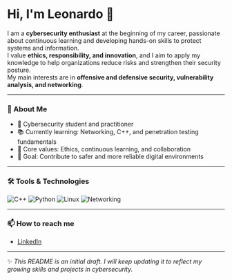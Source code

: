 # Hi, I'm Leonardo 👋

I am a **cybersecurity enthusiast** at the beginning of my career, passionate about continuous learning and developing hands-on skills to protect systems and information.  
I value **ethics, responsibility, and innovation**, and I aim to apply my knowledge to help organizations reduce risks and strengthen their security posture.  
My main interests are in **offensive and defensive security, vulnerability analysis, and networking**.

---

### 🚀 About Me
- 🔐 Cybersecurity student and practitioner  
- 📚 Currently learning: Networking, C++, and penetration testing fundamentals  
- 🌱 Core values: Ethics, continuous learning, and collaboration  
- 🎯 Goal: Contribute to safer and more reliable digital environments  

---

### 🛠️ Tools & Technologies
![C++](https://img.shields.io/badge/C++-00599C?style=for-the-badge&logo=cplusplus&logoColor=white)
![Python](https://img.shields.io/badge/Python-3776AB?style=for-the-badge&logo=python&logoColor=white)
![Linux](https://img.shields.io/badge/Linux-FCC624?style=for-the-badge&logo=linux&logoColor=black)
![Networking](https://img.shields.io/badge/Networking-0078D7?style=for-the-badge&logo=cisco&logoColor=white)

---

### 📫 How to reach me
- [LinkedIn](www.linkedin.com/in/leonardo-iazzetta-luchetti)  

---

✨ *This README is an initial draft. I will keep updating it to reflect my growing skills and projects in cybersecurity.*
